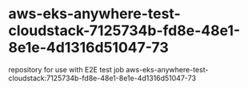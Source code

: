 # aws-eks-anywhere-test-cloudstack-7125734b-fd8e-48e1-8e1e-4d1316d51047-73
repository for use with E2E test job aws-eks-anywhere-test-cloudstack:7125734b-fd8e-48e1-8e1e-4d1316d51047-73
